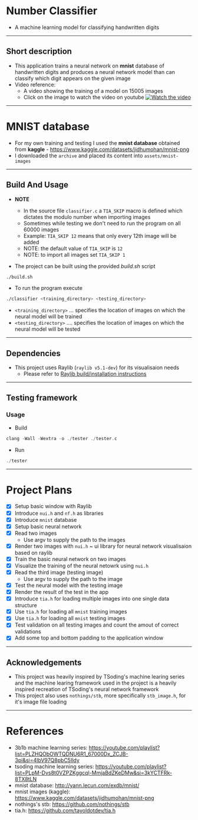 # Number Classifier

* A machine learning model for classifying handwritten digits

---

## Short description

* This application trains a neural network on **mnist** database of handwritten digits and produces a neural network model than can classify which digit appears on the given image
* Video reference:
    * A video showing the training of a model on 15005 images
    * Click on the image to watch the video on youtube
[![Watch the video](https://i3.ytimg.com/vi/9DMgQf42sH8/maxresdefault.jpg)](https://www.youtube.com/embed/9DMgQf42sH8?si=sWk34V_T9-leWPJ-)

--- 

# MNIST database
* For my own training and testing I used the **mnist database** obtained from **kaggle** - https://www.kaggle.com/datasets/jidhumohan/mnist-png
* I downloaded the `archive` and placed its content into `assets/mnist-images`

---

## Build And Usage

* **NOTE**
    * In the source file `classifier.c` a `TIA_SKIP` macro is defined which dictates the modulo number when importing images
    * Sometimes while testing we don't need to run the program on all 60000 images
    * Example: `TIA_SKIP 12` means that only every 12th image will be added
    * NOTE: the default value of `TIA_SKIP` is `12`
    * NOTE: to import all images set `TIA_SKIP 1`

* The project can be built using the provided *build.sh* script
```bash
./build.sh
```
* To run the program execute
```bash
./classifier <training_directory> <testing_directory>
```
* `<training_directory>` ... specifies the location of images on which the neural model will be trained
* `<testing_directory>` .... specifies the location of images on which the neural model will be tested
---

## Dependencies
* This project uses Raylib (`raylib v5.1-dev`) for its visualisaion needs
    * Please refer to [Raylib build/installation instructions](https://github.com/raysan5/raylib?tab=readme-ov-file#build-and-installation) 

---

## Testing framework

### Usage

* Build
```c
clang -Wall -Wextra -o ./tester ./tester.c
```
* Run
```c
./tester
```

---

# Project Plans
* [x] Setup basic window with Raylib
* [x] Introduce `nui.h` and `nf.h` as libraries
* [x] Introduce `mnist` database
* [x] Setup basic neural network
* [x] Read two images
    * Use argv to supply the path to the images
* [x] Render two images with `nui.h` ~ ui library for neural network visualisaion based on raylib 
* [x] Train the basic neural network on two images
* [x] Visualize the training of the neural netowrk using `nui.h`
* [x] Read the third image (testing image)
    * Use argv to supply the path to the image
* [x] Test the neural model with the testing image
* [x] Render the result of the test in the app
* [x] Introduce `tia.h` for loading multiple images into one single data structure 
* [x] Use `tia.h` for loading all `mnist` training images
* [x] Use `tia.h` for loading all `mnist` testing images
* [x] Test validation on all testing images and count the amout of correct validations
* [x] Add some top and bottom padding to the application window

---

## Acknowledgements

* This project was heavily inspired by TSoding's machine learing series and the machine learing framework used in the project is a heavily inspired recreation of TSoding's neural network framework
* This project also uses `nothings/stb`, more specifically `stb_image.h`, for it's image file loading

---

# References
* 3b1b machine learning series: https://youtube.com/playlist?list=PLZHQObOWTQDNU6R1_67000Dx_ZCJB-3pi&si=4IbV97Q8pbC5Ildy
* tsoding machine learning series: https://youtube.com/playlist?list=PLpM-Dvs8t0VZPZKggcql-MmjaBdZKeDMw&si=3kYCTFRk-8TX8tLN
* mnist database: http://yann.lecun.com/exdb/mnist/
* mnist images (kaggle): https://www.kaggle.com/datasets/jidhumohan/mnist-png
* nothings's stb: https://github.com/nothings/stb
* tia.h: https://github.com/tayoldotdev/tia.h
